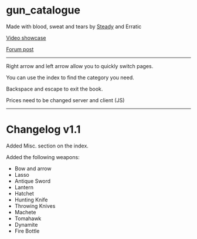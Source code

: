 # gun_catalogue
 
Made with blood, sweat and tears by [Steady](https://github.com/steadyspring) and Erratic



[Video showcase](https://youtu.be/AauAXW185yI)

[Forum post](https://forum.cfx.re/t/release-gun-catalogue-a-clean-interactive-and-immersive-gun-store/1305405)

---

Right arrow and left arrow allow you to quickly switch pages.

You can use the index to find the category you need.

Backspace and escape to exit the book.

Prices need to be changed server and client (JS)

---

# Changelog v1.1

Added Misc. section on the index.

Added the following weapons:

- Bow and arrow
- Lasso
- Antique Sword
- Lantern
- Hatchet
- Hunting Knife
- Throwing Knives
- Machete
- Tomahawk
- Dynamite
- Fire Bottle
